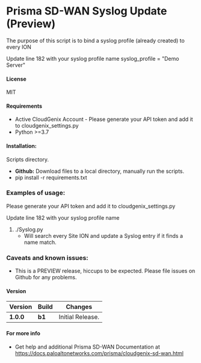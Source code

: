 # Prisma SD-WAN Syslog Update (Preview)
The purpose of this script is to bind a syslog profile (already created) to every ION

Update line 182 with your syslog profile name
syslog_profile = "Demo Server"

#### License
MIT

#### Requirements
* Active CloudGenix Account - Please generate your API token and add it to cloudgenix_settings.py
* Python >=3.7

#### Installation:
 Scripts directory. 
 - **Github:** Download files to a local directory, manually run the scripts. 
 - pip install -r requirements.txt

### Examples of usage:
 Please generate your API token and add it to cloudgenix_settings.py
 
 Update line 182 with your syslog profile name
 
 1. ./Syslog.py
      - Will search every Site ION and update a Syslog entry if it finds a name match.

### Caveats and known issues:
 - This is a PREVIEW release, hiccups to be expected. Please file issues on Github for any problems.

#### Version
| Version | Build | Changes |
| ------- | ----- | ------- |
| **1.0.0** | **b1** | Initial Release. |


#### For more info
 * Get help and additional Prisma SD-WAN Documentation at <https://docs.paloaltonetworks.com/prisma/cloudgenix-sd-wan.html>
